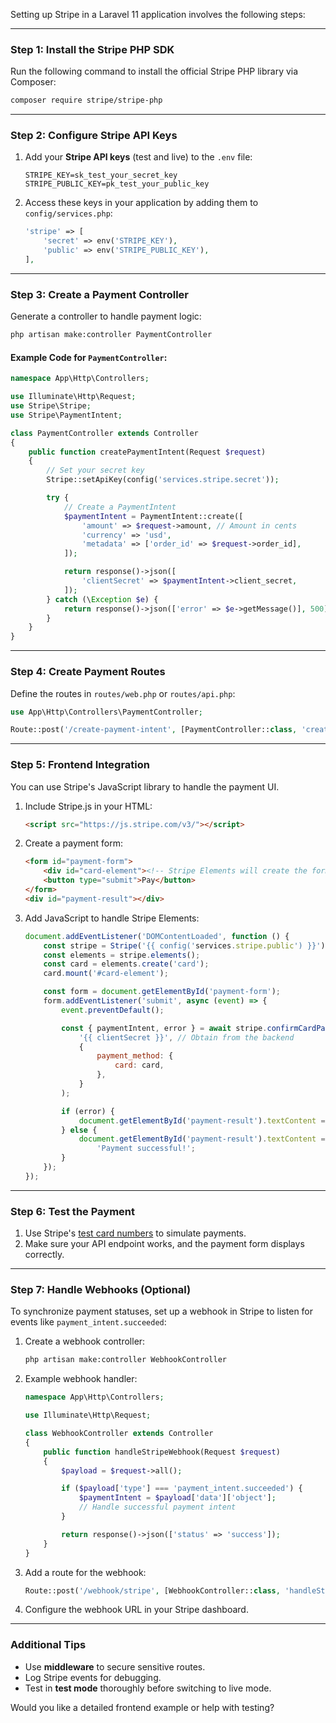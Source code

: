 Setting up Stripe in a Laravel 11 application involves the following steps:

---

### **Step 1: Install the Stripe PHP SDK**
Run the following command to install the official Stripe PHP library via Composer:
```bash
composer require stripe/stripe-php
```

---

### **Step 2: Configure Stripe API Keys**
1. Add your **Stripe API keys** (test and live) to the `.env` file:
   ```dotenv
   STRIPE_KEY=sk_test_your_secret_key
   STRIPE_PUBLIC_KEY=pk_test_your_public_key
   ```

2. Access these keys in your application by adding them to `config/services.php`:
   ```php
   'stripe' => [
       'secret' => env('STRIPE_KEY'),
       'public' => env('STRIPE_PUBLIC_KEY'),
   ],
   ```

---

### **Step 3: Create a Payment Controller**
Generate a controller to handle payment logic:
```bash
php artisan make:controller PaymentController
```

#### **Example Code for `PaymentController`:**
```php
namespace App\Http\Controllers;

use Illuminate\Http\Request;
use Stripe\Stripe;
use Stripe\PaymentIntent;

class PaymentController extends Controller
{
    public function createPaymentIntent(Request $request)
    {
        // Set your secret key
        Stripe::setApiKey(config('services.stripe.secret'));

        try {
            // Create a PaymentIntent
            $paymentIntent = PaymentIntent::create([
                'amount' => $request->amount, // Amount in cents
                'currency' => 'usd',
                'metadata' => ['order_id' => $request->order_id],
            ]);

            return response()->json([
                'clientSecret' => $paymentIntent->client_secret,
            ]);
        } catch (\Exception $e) {
            return response()->json(['error' => $e->getMessage()], 500);
        }
    }
}
```

---

### **Step 4: Create Payment Routes**
Define the routes in `routes/web.php` or `routes/api.php`:
```php
use App\Http\Controllers\PaymentController;

Route::post('/create-payment-intent', [PaymentController::class, 'createPaymentIntent']);
```

---

### **Step 5: Frontend Integration**
You can use Stripe's JavaScript library to handle the payment UI.

1. Include Stripe.js in your HTML:
   ```html
   <script src="https://js.stripe.com/v3/"></script>
   ```

2. Create a payment form:
   ```html
   <form id="payment-form">
       <div id="card-element"><!-- Stripe Elements will create the form here --></div>
       <button type="submit">Pay</button>
   </form>
   <div id="payment-result"></div>
   ```

3. Add JavaScript to handle Stripe Elements:
   ```javascript
   document.addEventListener('DOMContentLoaded', function () {
       const stripe = Stripe('{{ config('services.stripe.public') }}');
       const elements = stripe.elements();
       const card = elements.create('card');
       card.mount('#card-element');

       const form = document.getElementById('payment-form');
       form.addEventListener('submit', async (event) => {
           event.preventDefault();

           const { paymentIntent, error } = await stripe.confirmCardPayment(
               '{{ clientSecret }}', // Obtain from the backend
               {
                   payment_method: {
                       card: card,
                   },
               }
           );

           if (error) {
               document.getElementById('payment-result').textContent = error.message;
           } else {
               document.getElementById('payment-result').textContent =
                   'Payment successful!';
           }
       });
   });
   ```

---

### **Step 6: Test the Payment**
1. Use Stripe's [test card numbers](https://stripe.com/docs/testing) to simulate payments.
2. Make sure your API endpoint works, and the payment form displays correctly.

---

### **Step 7: Handle Webhooks (Optional)**
To synchronize payment statuses, set up a webhook in Stripe to listen for events like `payment_intent.succeeded`:
1. Create a webhook controller:
   ```bash
   php artisan make:controller WebhookController
   ```
   
2. Example webhook handler:
   ```php
   namespace App\Http\Controllers;

   use Illuminate\Http\Request;

   class WebhookController extends Controller
   {
       public function handleStripeWebhook(Request $request)
       {
           $payload = $request->all();

           if ($payload['type'] === 'payment_intent.succeeded') {
               $paymentIntent = $payload['data']['object'];
               // Handle successful payment intent
           }

           return response()->json(['status' => 'success']);
       }
   }
   ```

3. Add a route for the webhook:
   ```php
   Route::post('/webhook/stripe', [WebhookController::class, 'handleStripeWebhook']);
   ```

4. Configure the webhook URL in your Stripe dashboard.

---

### Additional Tips
- Use **middleware** to secure sensitive routes.
- Log Stripe events for debugging.
- Test in **test mode** thoroughly before switching to live mode.

Would you like a detailed frontend example or help with testing?
